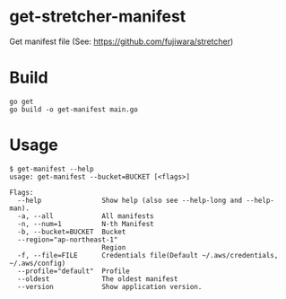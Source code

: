 # get-stretcher-manifest
Get manifest file (See: https://github.com/fujiwara/stretcher)

# Build

```
go get
go build -o get-manifest main.go
```

# Usage

```
$ get-manifest --help
usage: get-manifest --bucket=BUCKET [<flags>]

Flags:
  --help               Show help (also see --help-long and --help-man).
  -a, --all            All manifests
  -n, --num=1          N-th Manifest
  -b, --bucket=BUCKET  Bucket
  --region="ap-northeast-1"
                       Region
  -f, --file=FILE      Credentials file(Default ~/.aws/credentials, ~/.aws/config)
  --profile="default"  Profile
  --oldest             The oldest manifest
  --version            Show application version.
```
